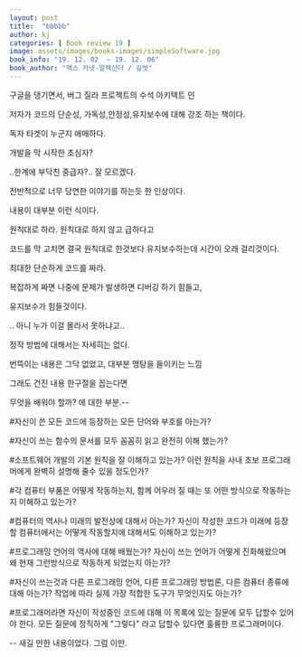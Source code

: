 ```yaml
---
layout: post
title:  "bbbbb"
author: kj
categories: [ Book review 19 ]
image: assets/images/books-images/simpleSoftware.jpg
book_info: "19. 12. 02  ~ 19. 12. 06"
book_author: "맥스 카넷-알렉산더 / 길벗"
---
```

구글을 댕기면서, 버그 질라 프로젝트의 수석 아키텍트 인

저자가 코드의 단순성, 가독성,안정성,유지보수에 대해 강조 하는 책이다.

독자 타겟이 누군지 애매하다.

개발을 막 시작한 초심자?

..한계에 부닥친 중급자?.. 잘 모르겠다.

전반적으로 너무 당연한 이야기를 하는듯 한 인상이다.

내용이 대부분 이런 식이다.

원칙대로 하라. 원칙대로 하지 않고 급하다고

코드를 막 고치면 결국 원칙대로 한것보다 유지보수하는데 시간이 오래 걸리것이다.

최대한 단순하게 코드를 짜라.

복잡하게 짜면 나중에 문제가 발생하면 디버깅 하기 힘들고,

유지보수가 힘들것이다.

.. 아니 누가 이걸 몰라서 못하냐고..

정작 방법에 대해서는 자세히는 없다.

번뜩이는 내용은 그닥 없었고, 대부분 맹탕을 들이키는 느낌

그래도 건진 내용 한구절을 꼽는다면

무엇을 배워야 할까? 에 대한 부분.--

#자신이 쓴 모든 코드에 등장하는 모든 단어와 부호를 아는가?

#자신이 쓰는 함수의 문서를 모두 꼼꼼히 읽고 완전히 이해 했는가?

#소프트웨어 개발의 기본 원칙을 잘 이해하고 있는가? 이런 원칙을 사내 초보 프로그래머에게 완벽히 설명해 줄수 있을 정도인가?

#각 컴퓨터 부품은 어떻게 작동하는지, 함께 어우러 질 때는 또 어떤 방식으로 작동하는지 이해하고 있는가?

#컴퓨터의 역사나 미래의 발전상에 대해서 아는가? 자신이 작성한 코드가 미래에 등장할 컴퓨터에서는 어떻게 작동할지에 대해서도 이해하고 있는가?

#프로그래밍 언어의 역사에 대해 배웠는가? 자신이 쓰는 언어가 어떻게 진화해왔으며 왜 현재 그런방식으로 작동하게 되었는지 아는가?

#자신이 쓰는것과 다른 프로그래밍 언어, 다른 프로그래밍 방법론, 다른 컴퓨터 종류에 대해 아는가? 작업에 따라 실제 가장 적합한 도구가 무엇인지도 아는가?

#프로그래머라면 자신이 작성중인 코드에 대해 이 목록에 있는 질문에 모두 답할수 있어야 한다. 모든 질문에 정직하게 "그렇다" 라고 답할수 있다면 훌륭한 프로그래머이다.

-- 새길 만한 내용이었다. 그럼 이만.
